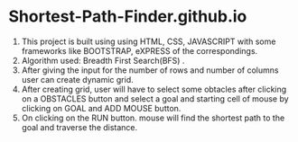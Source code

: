 # Shortest-Path-Finder.github.io

1) This project is built using using HTML, CSS, JAVASCRIPT with some frameworks like BOOTSTRAP,
    eXPRESS of the correspondings.
2) Algorithm used: Breadth First Search(BFS) .
3) After giving the input for the number of rows and number of columns user can create dynamic grid.
4) After creating grid, user will have to select some obtacles after clicking on a OBSTACLES button and select a goal and
   starting cell of mouse by clicking on GOAL and ADD MOUSE button.
5) On clicking on the RUN button. mouse will find the shortest path to the goal and traverse the distance.

